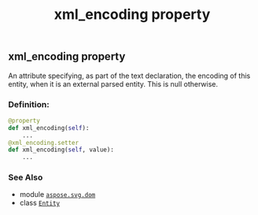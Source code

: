 ﻿---
title: xml_encoding property
second_title: Aspose.SVG for Python via .NET API References
description: 
type: docs
weight: 510
url: /python-net/aspose.svg.dom/entity/xml_encoding/
is_root: false
---

## xml_encoding property


An attribute specifying, as part of the text declaration, the encoding of this entity, when it is an external parsed entity. This is null otherwise.
### Definition:
```python
@property
def xml_encoding(self):
    ...
@xml_encoding.setter
def xml_encoding(self, value):
    ...
```

### See Also
* module [`aspose.svg.dom`](../../)
* class [`Entity`](/svg/python-net/aspose.svg.dom/entity)
